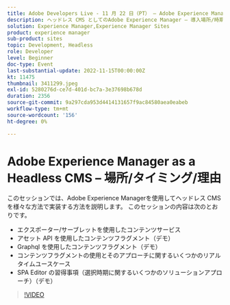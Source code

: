 ```yaml
---
title: Adobe Developers Live - 11 月 22 日（PT） – Adobe Experience Manager as a Headless CMS - 「場所/タイミング/理由」
description: ヘッドレス CMS としてのAdobe Experience Manager – 導入場所/時期/理由このセッションでは、Adobe Experience Managerを使用してヘッドレス CMS を様々な方法で実装する方法を説明します。 SPAこのセッションでは、以下について説明します。エクスポーター/サーブレットを使用したコンテンツサービス アセット API を使用したコンテンツフラグメント（デモ） Graphql を使用したコンテンツフラグメント（デモ） コンテンツフラグメントの使用とそのアプローチに関するいくつかのリアルタイムのユースケース（選択時期に関するいくつかのソリューションアプローチ）（デモ）
solution: Experience Manager,Experience Manager Sites
product: experience manager
sub-product: sites
topic: Development, Headless
role: Developer
level: Beginner
doc-type: Event
last-substantial-update: 2022-11-15T00:00:00Z
kt: 11475
thumbnail: 3411299.jpeg
exl-id: 5280276d-ce7d-401d-bc7a-3e37698b678d
duration: 2356
source-git-commit: 9a297cda953d4414131657f9ac84580aea0eabeb
workflow-type: tm+mt
source-wordcount: '156'
ht-degree: 0%

---
```


# Adobe Experience Manager as a Headless CMS – 場所/タイミング/理由

このセッションでは、Adobe Experience Managerを使用してヘッドレス CMS を様々な方法で実装する方法を説明します。 このセッションの内容は次のとおりです。

* エクスポーター/サーブレットを使用したコンテンツサービス
* アセット API を使用したコンテンツフラグメント（デモ）
* Graphql を使用したコンテンツフラグメント（デモ）
* コンテンツフラグメントの使用とそのアプローチに関するいくつかのリアルタイムユースケース
* SPA Editor の習得事項（選択時期に関するいくつかのソリューションアプローチ）（デモ）

>[!VIDEO](https://video.tv.adobe.com/v/3411299/?quality=12&learn=on)
